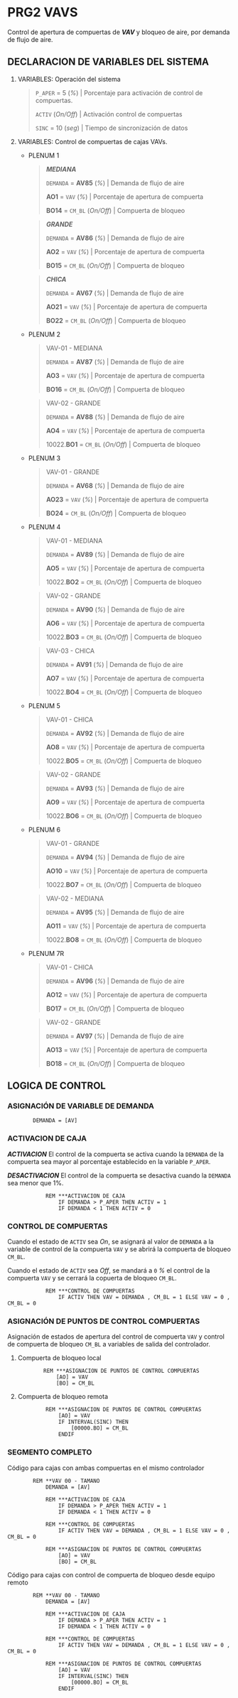 # PRG2 VAVS

Control de apertura de compuertas de ***VAV*** y bloqueo de aire, por demanda de flujo de aire.

## DECLARACION DE VARIABLES DEL SISTEMA

1. VARIABLES: Operación del sistema

	> `P_APER` =  5 (*%*) | Porcentaje para activación de control de compuertas.
	>
	> `ACTIV` (*On/Off*) | Activación control de compuertas
	>
	> `SINC` = 10 (*seg*) | Tiempo de sincronización de datos

2. VARIABLES: Control de compuertas de cajas VAVs.

	* PLENUM 1

		> ***MEDIANA***
		>
		> `DEMANDA` = **AV85** (*%*) | Demanda de flujo de aire
		>
		> **AO1** = `VAV` (*%*) | Porcentaje de apertura de compuerta
		>
		> **BO14** = `CM_BL` (*On/Off*) | Compuerta de bloqueo

		> ***GRANDE***
		>
		> `DEMANDA` = **AV86** (*%*) | Demanda de flujo de aire
		>
		> **AO2** = `VAV` (*%*) | Porcentaje de apertura de compuerta
		>
		> **BO15** = `CM_BL` (*On/Off*) | Compuerta de bloqueo

		> ***CHICA***
		>
		> `DEMANDA` = **AV67** (*%*) | Demanda de flujo de aire
		>
		> **AO21** = `VAV` (*%*) | Porcentaje de apertura de compuerta
		>
		> **BO22** = `CM_BL` (*On/Off*) | Compuerta de bloqueo

	* PLENUM 2

		> VAV-01 - MEDIANA
		>
		> `DEMANDA` = **AV87** (*%*) | Demanda de flujo de aire
		>
		> **AO3** = `VAV` (*%*) | Porcentaje de apertura de compuerta
		>
		> **BO16** = `CM_BL` (*On/Off*) | Compuerta de bloqueo

		> VAV-02 - GRANDE
		>
		> `DEMANDA` = **AV88** (*%*) | Demanda de flujo de aire
		>
		> **AO4** = `VAV` (*%*) | Porcentaje de apertura de compuerta
		>
		> 10022.**BO1** = `CM_BL` (*On/Off*) | Compuerta de bloqueo

	* PLENUM 3

		> VAV-01 - GRANDE
		>
		> `DEMANDA` = **AV68** (*%*) | Demanda de flujo de aire
		>
		> **AO23** = `VAV` (*%*) | Porcentaje de apertura de compuerta
		>
		> **BO24** = `CM_BL` (*On/Off*) | Compuerta de bloqueo

	* PLENUM 4

		> VAV-01 - MEDIANA
		>
		> `DEMANDA` = **AV89** (*%*) | Demanda de flujo de aire
		>
		> **AO5** = `VAV` (*%*) | Porcentaje de apertura de compuerta
		>
		> 10022.**BO2** = `CM_BL` (*On/Off*) | Compuerta de bloqueo

		> VAV-02 - GRANDE
		>
		> `DEMANDA` = **AV90** (*%*) | Demanda de flujo de aire
		>
		> **AO6** = `VAV` (*%*) | Porcentaje de apertura de compuerta
		>
		> 10022.**BO3** = `CM_BL` (*On/Off*) | Compuerta de bloqueo

		> VAV-03 - CHICA
		>
		> `DEMANDA` = **AV91** (*%*) | Demanda de flujo de aire
		>
		> **AO7** = `VAV` (*%*) | Porcentaje de apertura de compuerta
		>
		> 10022.**BO4** = `CM_BL` (*On/Off*) | Compuerta de bloqueo

	* PLENUM 5

		> VAV-01 - CHICA
		>
		> `DEMANDA` = **AV92** (*%*) | Demanda de flujo de aire
		>
		> **AO8** = `VAV` (*%*) | Porcentaje de apertura de compuerta
		>
		> 10022.**BO5** = `CM_BL` (*On/Off*) | Compuerta de bloqueo

		> VAV-02 - GRANDE
		>
		> `DEMANDA` = **AV93** (*%*) | Demanda de flujo de aire
		>
		> **AO9** = `VAV` (*%*) | Porcentaje de apertura de compuerta
		>
		> 10022.**BO6** = `CM_BL` (*On/Off*) | Compuerta de bloqueo

	* PLENUM 6

		> VAV-01 - GRANDE
		>
		> `DEMANDA` = **AV94** (*%*) | Demanda de flujo de aire
		>
		> **AO10** = `VAV` (*%*) | Porcentaje de apertura de compuerta
		>
		> 10022.**BO7** = `CM_BL` (*On/Off*) | Compuerta de bloqueo

		> VAV-02 - MEDIANA
		>
		> `DEMANDA` = **AV95** (*%*) | Demanda de flujo de aire
		>
		> **AO11** = `VAV` (*%*) | Porcentaje de apertura de compuerta
		>
		> 10022.**BO8** = `CM_BL` (*On/Off*) | Compuerta de bloqueo

	* PLENUM 7R

		> VAV-01 - CHICA
		>
		> `DEMANDA` = **AV96** (*%*) | Demanda de flujo de aire
		>
		> **AO12** = `VAV` (*%*) | Porcentaje de apertura de compuerta
		>
		> **BO17** = `CM_BL` (*On/Off*) | Compuerta de bloqueo

		> VAV-02 - GRANDE
		>
		> `DEMANDA` = **AV97** (*%*) | Demanda de flujo de aire
		>
		> **AO13** = `VAV` (*%*) | Porcentaje de apertura de compuerta
		>
		> **BO18** = `CM_BL` (*On/Off*) | Compuerta de bloqueo



## LOGICA DE CONTROL

### ASIGNACIÓN DE VARIABLE DE DEMANDA

```basic
		DEMANDA = [AV]
```

### ACTIVACION DE CAJA

***ACTIVACION*** El control de la compuerta se activa cuando la `DEMANDA` de la compuerta sea mayor al porcentaje establecido en la variable `P_APER`.

***DESACTIVACION*** El control de la compuerta se desactiva cuando la `DEMANDA` sea menor que 1%.

```basic
			REM ***ACTIVACION DE CAJA
				IF DEMANDA > P_APER THEN ACTIV = 1
				IF DEMANDA < 1 THEN ACTIV = 0
```

### CONTROL DE COMPUERTAS

Cuando el estado de `ACTIV` sea *On*, se asignará al valor de `DEMANDA` a la variable de control de la compuerta `VAV` y se abrirá la compuerta de bloqueo `CM_BL`.

Cuando el estado de `ACTIV` sea *Off*, se mandará a `0` *%* el control de la compuerta `VAV` y se cerrará la copuerta de bloqueo `CM_BL`.

```basic
			REM ***CONTROL DE COMPUERTAS
				IF ACTIV THEN VAV = DEMANDA , CM_BL = 1 ELSE VAV = 0 , CM_BL = 0

```

### ASIGNACIÓN DE PUNTOS DE CONTROL COMPUERTAS

Asignación de estados de apertura del control de compuerta `VAV` y control de compuerta de bloqueo `CM_BL` a variables de salida del controlador.

1. Compuerta de bloqueo local

	```basic
			REM ***ASIGNACION DE PUNTOS DE CONTROL COMPUERTAS
				[AO] = VAV
				[BO] = CM_BL
	```

2. Compuerta de bloqueo remota

```basic
			REM ***ASIGNACION DE PUNTOS DE CONTROL COMPUERTAS
				[AO] = VAV
				IF INTERVAL(SINC) THEN
					[00000.BO] = CM_BL
				ENDIF
```

### SEGMENTO COMPLETO

Código para cajas con ambas compuertas en el mismo controlador

```basic
		REM **VAV 00 - TAMANO
			DEMANDA = [AV]

			REM ***ACTIVACION DE CAJA
				IF DEMANDA > P_APER THEN ACTIV = 1
				IF DEMANDA < 1 THEN ACTIV = 0

			REM ***CONTROL DE COMPUERTAS
				IF ACTIV THEN VAV = DEMANDA , CM_BL = 1 ELSE VAV = 0 , CM_BL = 0

			REM ***ASIGNACION DE PUNTOS DE CONTROL COMPUERTAS
				[AO] = VAV
				[BO] = CM_BL
```

Código para cajas con control de compuerta de bloqueo desde equipo remoto

```basic
		REM **VAV 00 - TAMANO
			DEMANDA = [AV]

			REM ***ACTIVACION DE CAJA
				IF DEMANDA > P_APER THEN ACTIV = 1
				IF DEMANDA < 1 THEN ACTIV = 0

			REM ***CONTROL DE COMPUERTAS
				IF ACTIV THEN VAV = DEMANDA , CM_BL = 1 ELSE VAV = 0 , CM_BL = 0

			REM ***ASIGNACION DE PUNTOS DE CONTROL COMPUERTAS
				[AO] = VAV
				IF INTERVAL(SINC) THEN
					[00000.BO] = CM_BL
				ENDIF
```
